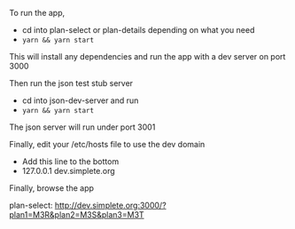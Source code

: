To run the app,

- cd into plan-select or plan-details depending on what you need
- `yarn && yarn start`

This will install any dependencies and run the app with a dev server on port 3000

Then run the json test stub server

- cd into json-dev-server and run
- `yarn && yarn start`

The json server will run under port 3001

Finally, edit your /etc/hosts file to use the dev domain

- Add this line to the bottom
- 127.0.0.1 dev.simplete.org

Finally, browse the app

plan-select: http://dev.simplete.org:3000/?plan1=M3R&plan2=M3S&plan3=M3T
